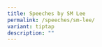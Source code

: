 ```yaml
---
title: Speeches by SM Lee
permalink: /speeches/sm-lee/
variant: tiptap
description: ""
---
```

<p></p>